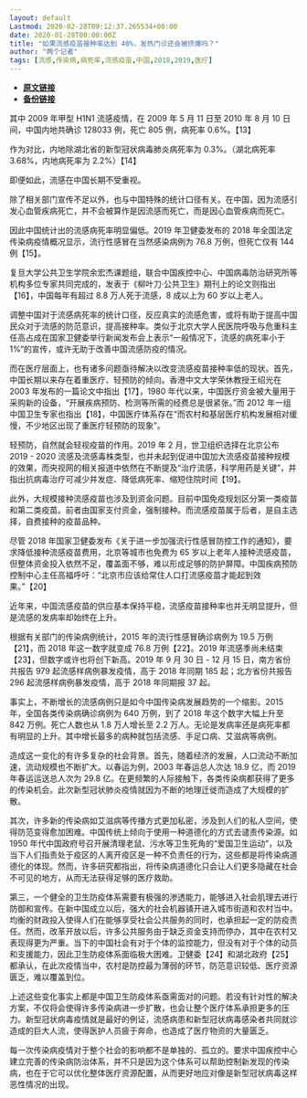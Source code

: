 ```yaml
---
layout: default
Lastmod: 2020-02-28T09:12:37.265534+00:00
date: 2020-01-28T00:00:00Z
title: "如果流感疫苗接种率达到 40%，发热门诊还会被挤爆吗？"
author: "两个记者"
tags: [流感,传染病,病死率,流感疫苗,中国,2018,2019,医疗]
---
```


* [**原文链接**](http://mp.weixin.qq.com/s?__biz=MzA5OTgwNTQwMA==&mid=2247483653&idx=1&sn=390d32f4509fcc9650e83ec386520a32&chksm=90fdf0b2a78a79a4a28233502a5699c6f2ec56c0df4750dddc53e690206d7b7648330f7784fd#rd)
* [**备份链接**](http://archive.is/ujhB3)


其中 2009 年甲型 H1N1 流感疫情，在 2009 年 5 月 11 日至 2010 年 8 月 10 日间，中国内地共确诊 128033 例，死亡 805 例，病死率 0.6%。【13】

作为对比，内地除湖北省的新型冠状病毒肺炎病死率为 0.3%。（湖北病死率 3.68%，内地病死率为 2.2%）【14】

即便如此，流感在中国长期不受重视。

除了相关部门宣传不足以外，也与中国特殊的统计口径有关。在中国，因为流感引发心血管疾病死亡，并不会被算作是因流感而死亡，而是因心血管疾病而死亡。

因此中国统计出的流感病死率明显偏低。2019 年卫健委发布的 2018 年全国法定传染病疫情概况显示，流行性感冒在当然感染病例为 76.8 万例，但死亡仅有 144 例【15】。

复旦大学公共卫生学院余宏杰课题组，联合中国疾控中心、中国病毒防治研究所等机构多位专家共同完成的，发表于《柳叶刀·公共卫生》期刊上的论文则指出【16】，中国每年有超过 8.8 万人死于流感，8 成以上为 60 岁以上老人。

调整中国对于流感病死率的统计口径，反应真实的流感危害，或将有助于提高中国民众对于流感的防范意识，提高接种率。类似于北京大学人民医院呼吸与危重科主任高占成在国家卫健委举行新闻发布会上表示“一般情况下，流感的病死率小于 1%“的宣传，或许无助于改善中国流感防疫的情况。

而在医疗层面上，也有诸多问题亟待解决以改变流感疫苗接种率低的现状。首先，中国长期以来存在着重医疗、轻预防的倾向。香港中文大学荣休教授王绍光在 2003 年发布的一篇论文中指出【17】，1980 年代以来，中国医疗资金被大量用于采购新的设备，“开展疾病预防、检测等所需的经费总是很紧张。”而 2012 年一组中国卫生专家也指出【18】，中国医疗体系存在“而农村和基层医疗机构发展相对缓慢，不少地区出现了重医疗轻预防的现象”。

轻预防，自然就会轻视疫苗的作用。2019 年 2 月，世卫组织选择在北京公布 2019 - 2020 流感及流感毒株类型，也并未起到促进中国加大流感疫苗接种规模的效果，而央视网的相关报道中依然在不断提及“治疗流感，科学用药是关键”，并指出抗病毒治疗可减少并发症、降低病死率、缩短住院时间【19】。

此外，大规模接种流感疫苗也涉及到资金问题。目前中国免疫规划区分第一类疫苗和第二类疫苗。前者由国家支付资金，强制接种。而流感疫苗属于后者，是自主选择，自费接种的疫苗品种。

尽管 2018 年国家卫健委发布《关于进一步加强流行性感冒防控工作的通知》，要求降低接种流感疫苗费用，北京等城市也免费为 65 岁以上老年人接种流感疫苗，但整体资金投入依然不足，覆盖面不够，难以形成足够的防护屏障。中国疾病预防控制中心主任高福呼吁：“北京市应该给常住人口打流感疫苗才能起到效果。”【20】

近年来，中国流感疫苗的供应基本保持平稳，流感疫苗接种率也并无明显提升，但是流感的发病率却始终在上升。

根据有关部门的传染病例统计，2015 年的流行性感冒确诊病例为 19.5 万例【21】，而 2018 年这一数字就变成 76.8 万例【22】。2019 年流感季尚未结束【23】，但数字或许也将创下新高。2019 年 9 月 30 日 - 12 月 15 日，南方省份共报告 979 起流感样病例暴发疫情，高于 2018 年同期 185 起；北方省份共报告 296 起流感样病例暴发疫情，高于 2018 年同期报 37 起。

事实上，不断增长的流感病例只是如今中国传染病发展趋势的一个缩影。2015 年，全国各类传染病确诊病例为 640 万例，到了 2018 年这个数字大幅上升至 842 万例。死亡人数也从 1.8 万人增长至 2.2 万人。无论是发病率还是病死率都有明显的上升。其中增长最多的病种就包括流感、手足口病、艾滋病等病例。

造成这一变化的有许多复杂的社会背景。首先，随着经济的发展，人口流动不断加速，流动规模也不断扩大。以春运为例，2003 年春运总人次达 18.9 亿，而 2019 年春运运送总人次为 29.8 亿。在更频繁的人际接触下，各类传染病都获得了更多的传染机会。此次新型冠状肺炎疫情就因为不断的地理迁徙而造成了大规模的扩散。

其次，许多新的传染病如艾滋病等传播方式更加私密，涉及到人们的私人空间，使得防范变得愈加困难。中国传统上倾向于使用一种道德化的方式去谴责传染源。如 1950 年代中国政府号召开展清理老鼠、污水等卫生死角的“爱国卫生运动”，以及当下人们指责处于疫区的人离开疫区是一种不负责任的行为，这些都是将传染病道德化的体现。然而，许多研究都指出，将传染病道德化只会让人们更多隐藏在社会不可见的地方，从而无法获得足够的医疗救助。

第三，一个健全的卫生防疫体系需要有极强的渗透能力，能够进入社会肌理去进行防御和宣传。在新中国成立以后，强大的社会机器铺开进入城市街道和农村当中。均衡的财政投入使得人们在能够享受社会公共服务的同时，也承担起一定的防疫责任。然而，改革开放以后，许多公共服务由于缺乏资金支持而停办，其中在农村又表现得更为严重。当下的中国社会有对于个体的监控能力，但没有对于个体的动员和支援能力，因此卫生防疫体系面临极大困难。卫健委【24】和湖北政府【25】都承认，在此次疫情当中，农村是防控最为薄弱的环节，防范意识较低、医疗资源匮乏，难以覆盖到位。

上述这些变化事实上都是中国卫生防疫体系亟需面对的问题。若没有针对性的解决方案，不仅将会使得许多传染病进一步扩散，也会让整个医疗体系承担更多的压力。新型冠状病毒疫情就是最好的例证，流感病患和新型冠状病毒感染者共同就诊造成的巨大人流，使得医护人员疲于奔命，也造成了医疗物资的大量匮乏。

每一次传染病疫情对于整个社会的影响都不是单独的、孤立的。要求中国疾控中心建立完善的传染病防治体系，并不只是因为这个体系可以帮助控制新发现的传染病，也在于它可以优化整体医疗资源配置，从而更好地应对像是新型冠状病毒这样恶性情况的出现。

